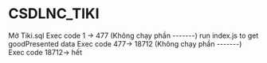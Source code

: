 # CSDLNC_TIKI
Mở Tiki.sql
Exec code 1 -> 477 (Không chạy phần -------)
run index.js to get goodPresented data
Exec code 477-> 18712 (Không chạy phần -------)
Exec code 18712-> hết
